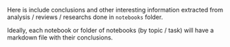Here is include conclusions and other interesting information extracted from analysis / reviews / researchs done in `notebooks` folder. 

Ideally, each notebook or folder of notebooks (by topic / task) will have a markdown file with their conclusions. 